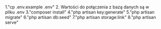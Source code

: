 1."cp .env.example .env"
2. Wartości do połączenia z bazą danych są w pliku .env
3."composer install"
4."php artisan key:generate"
5."php artisan migrate"
6."php artisan db:seed"
7."php artisan storage:link"
8."php artisan serve"